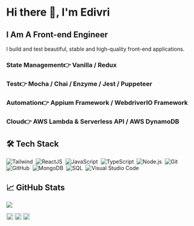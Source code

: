 <!---
edivri/edivri is a ✨ special ✨ repository because its `README.md` (this file) appears on your GitHub profile.
You can click the Preview link to take a look at your changes.
--->
# Hi there 👋, I'm Edivri
## I Am A Front-end Engineer <br>
I build and test beautiful, stable and high-quality front-end applications.


### State Management👉 Vanilla / Redux
### Test👉 Mocha / Chai / Enzyme / Jest / Puppeteer 
### Automation👉 Appium Framework / WebdriverIO Framework
### Cloud👉 AWS Lambda & Serverless API / AWS DynamoDB 
## 🛠&nbsp;Tech Stack
![Tailwind](https://img.shields.io/badge/-Tailwind-ffffff?style=flat&logo=tailwind&logoColor=007ACC)&nbsp;
![ReactJS](https://img.shields.io/badge/-React-ffffff?style=flat&logo=react&logoColor=007ACC)&nbsp;
![JavaScript](https://img.shields.io/badge/-JavaScript-ffffff?style=flat&logo=javascript&logoColor=fad63d)&nbsp;
![TypeScript](https://img.shields.io/badge/-TypeScript-ffffff?style=flat&logo=typescript&logoColor=fad63d)&nbsp;
![Node.js](https://img.shields.io/badge/-Node.js-ffffff?style=flat&logo=node.js)&nbsp;
![Git](https://img.shields.io/badge/-Git-ffffff?style=flat&logo=git)&nbsp;
![GitHub](https://img.shields.io/badge/-GitHub-ffffff?style=flat&logo=github&logoColor=000000)&nbsp;
![MongoDB](https://shields.io/badge/-MongoDB-ffffff?style=flat&logo=mongodb)&nbsp;
![SQL](https://shields.io/badge/-SQL-ffffff?style=flat&logo=sql)&nbsp;
![Visual Studio Code](https://img.shields.io/badge/-Visual%20Studio%20Code-ffffff?style=flat&logo=visual-studio-code&logoColor=007ACC)&nbsp;


## &#x1f4c8; GitHub Stats

<a href="https://github.com/edivri">
  <img align="center" src="https://github-readme-stats.vercel.app/api/top-langs/?username=edivri&layout=compact&hide_border=true&theme=light" />
</a>

[<img src='https://cdn.jsdelivr.net/npm/simple-icons@3.0.1/icons/github.svg' alt='github' height='18'>](https://github.com/edivri)    [<img src='https://cdn.jsdelivr.net/npm/simple-icons@3.0.1/icons/twitter.svg' alt='twitter' height='18'>](https://twitter.com/#)    [<img src='https://cdn.jsdelivr.net/npm/simple-icons@3.0.1/icons/icloud.svg' alt='website' height='18'>](https://#)  




